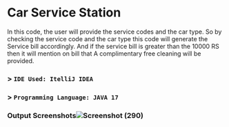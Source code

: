 # Car Service Station

In this code, the user will provide the service codes and the car type. So by checking the service code and the car type this code will generate the Service bill accordingly. And if the service bill is greater than the 10000 RS then it will mention on bill that A complimentary free cleaning will be provided.


### > ```IDE Used: ItelliJ IDEA```
### > ```Programming Language: JAVA 17```


### Output Screenshots![Screenshot (290)](https://user-images.githubusercontent.com/95289326/232200288-6d955038-178b-4423-8d55-fd7ee930b38c.png)
